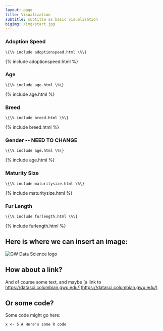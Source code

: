 ```yaml
---
layout: page
title: Visualization
subtitle: subtitle as basic visualization
bigimg: /img/start.jpg
---
```


### Adoption Speed
```
\{\% include adoptionspeed.html \%\}
```
{% include adoptionspeed.html %}

### Age
```
\{\% include age.html \%\}
```
{% include age.html %}

### Breed
```
\{\% include breed.html \%\}
```
{% include breed.html %}

### Gender -- NEED TO CHANGE
```
\{\% include age.html \%\}
```
{% include age.html %}

### Maturity Size
```
\{\% include maturitysize.html \%\}
```
{% include maturitysize.html %}

### Fur Length
```
\{\% include furlength.html \%\}
```
{% include furlength.html %}




## Here is where we can insert an image:

![GW Data Science logo](/img/gwdsp.png)

## How about a link?

And of course some text, and maybe [a link to https://datasci.columbian.gwu.edu/](https://datasci.columbian.gwu.edu/)

## Or some code?

Some code might go here:

```
x <- 5 # Here's some R code
```

